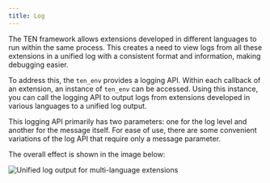 ```yaml
---
title: Log
---
```


The TEN framework allows extensions developed in different languages to run within the same process. This creates a need to view logs from all these extensions in a unified log with a consistent format and information, making debugging easier.

To address this, the `ten_env` provides a logging API. Within each callback of an extension, an instance of `ten_env` can be accessed. Using this instance, you can call the logging API to output logs from extensions developed in various languages to a unified log output.

This logging API primarily has two parameters: one for the log level and another for the message itself. For ease of use, there are some convenient variations of the log API that require only a message parameter.

The overall effect is shown in the image below:

![Unified log output for multi-language extensions](/assets/png/log.png)
